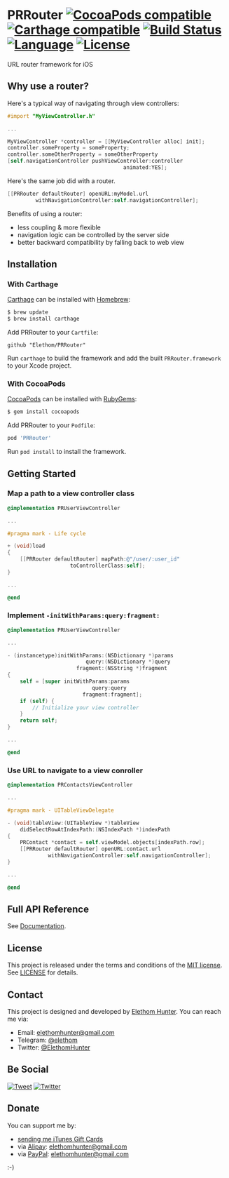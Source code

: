 # PRRouter [![CocoaPods compatible](https://img.shields.io/cocoapods/v/PRRouter.svg)](https://cocoapods.org/pods/PRRouter) [![Carthage compatible](https://img.shields.io/badge/Carthage-compatible-brightgreen.svg)](https://github.com/Carthage/Carthage) [![Build Status](https://img.shields.io/travis/Elethom/PRRouter.svg)](https://travis-ci.org/Elethom/PRRouter) [![Language](https://img.shields.io/badge/language-Objective--C-blue.svg)](../../search) [![License](https://img.shields.io/github/license/Elethom/PRRouter.svg)](/LICENSE)

URL router framework for iOS

## Why use a router?

Here's a typical way of navigating through view controllers:

```objective-c
#import "MyViewController.h"

...

MyViewController *controller = [[MyViewController alloc] init];
controller.someProperty = someProperty;
controller.someOtherProperty = someOtherProperty
[self.navigationController pushViewController:controller
                                     animated:YES];
```

Here's the same job did with a router.

```objective-c
[[PRRouter defaultRouter] openURL:myModel.url
         withNavigationController:self.navigationController];
```

Benefits of using a router:

* less coupling & more flexible
* navigation logic can be controlled by the server side
* better backward compatibility by falling back to web view

## Installation

### With Carthage

[Carthage](https://github.com/Carthage/Carthage) can be installed with [Homebrew](http://brew.sh):

```sh
$ brew update
$ brew install carthage
```

Add PRRouter to your `Cartfile`:

```
github "Elethom/PRRouter"
```

Run `carthage` to build the framework and add the built `PRRouter.framework` to your Xcode project.

### With CocoaPods

[CocoaPods](https://cocoapods.org) can be installed with [RubyGems](https://rubygems.org):

```sh
$ gem install cocoapods
```

Add PRRouter to your `Podfile`:

```ruby
pod 'PRRouter'
```

Run `pod install` to install the framework.

## Getting Started

### Map a path to a view controller class

```objective-c
@implementation PRUserViewController

...

#pragma mark - Life cycle

+ (void)load
{
    [[PRRouter defaultRouter] mapPath:@"/user/:user_id"
                    toControllerClass:self];
}

...

@end
```

### Implement `-initWithParams:query:fragment:`

```objective-c
@implementation PRUserViewController

...

- (instancetype)initWithParams:(NSDictionary *)params
                         query:(NSDictionary *)query
                      fragment:(NSString *)fragment
{
    self = [super initWithParams:params
                           query:query
                        fragment:fragment];
    if (self) {
        // Initialize your view controller
    }
    return self;
}

...

@end
```

### Use URL to navigate to a view conroller

```objective-c
@implementation PRContactsViewController

...

#pragma mark - UITableViewDelegate

- (void)tableView:(UITableView *)tableView
    didSelectRowAtIndexPath:(NSIndexPath *)indexPath
{
    PRContact *contact = self.viewModel.objects[indexPath.row];
    [[PRRouter defaultRouter] openURL:contact.url
             withNavigationController:self.navigationController];
}

...

@end
```

## Full API Reference

See [Documentation](/Documentation).

## License

This project is released under the terms and conditions of the [MIT license](http://opensource.org/licenses/MIT). See [LICENSE](/LICENSE) for details.

## Contact

This project is designed and developed by [Elethom Hunter](http://github.com/Elethom). You can reach me via:

* Email: elethomhunter@gmail.com
* Telegram: [@elethom](http://telegram.me/elethom)
* Twitter: [@ElethomHunter](https://twitter.com/ElethomHunter)

## Be Social

[![Tweet](https://img.shields.io/twitter/url/http/ElethomHunter.svg?style=social)](https://twitter.com/intent/tweet?text=PRRouter%3A%20URL%20router%20framework%20for%20iOS.&url=https%3A%2F%2Fgithub.com%2FElethom%2FPRRouter&via=ElethomHunter)
[![Twitter](https://img.shields.io/twitter/follow/ElethomHunter.svg?style=social)](https://twitter.com/intent/follow?user_id=1512633926)

## Donate

You can support me by:

* [sending me iTunes Gift Cards](mailto:elethomhunter@gmail.com)
* via [Alipay](https://www.alipay.com): elethomhunter@gmail.com
* via [PayPal](https://www.paypal.com): elethomhunter@gmail.com

:-)
